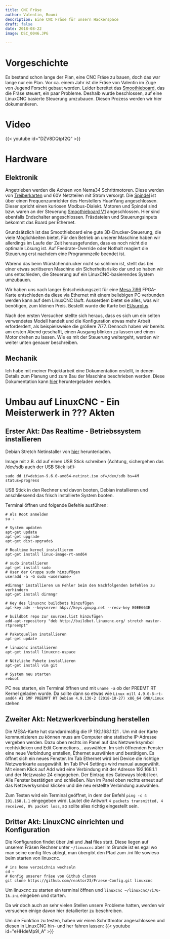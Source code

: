 ```yaml
---
title: CNC Fräse
author: Valentin, Bouni
description: Eine CNC Fräse für unsern Hackerspace
draft: false
date: 2018-08-22
image: DSC_0046.JPG

---
```


# Vorgeschichte

Es bestand schon lange der Plan, eine CNC Fräse zu bauen, doch das war lange nur ein Plan.
Vor ca. einem Jahr ist die Fräse von Valentin im Zuge von Jugend Forscht gebaut worden.
Leider bereitet das [Smoothieboard](http://smoothieware.org/smoothieboard), das die Fräse steuert, ein paar Probleme.
Deshalb wurde beschlossen, auf eine LinuxCNC basierte Steuerung umzubauen. 
Diesen Prozess werden wir hier dokumentieren.

# Video
{{< youtube id="DZV8DQtpf2Q" >}}


# Hardware

## Elektronik

Angetrieben werden die Achsen von Nema34 Schrittmotoren. Diese werden von [Treiberkarten]() und 60V Netzteilen mit Strom versorgt. Die [Spindel](http://cnc.a-ueberbach.de/spindle/alles-ueber-die-22kw-chinaspindel/) ist über einen Frequenzumrichter des Herstellers HuanYang angeschlossen. Dieser spricht einen kuriosen Modbus-Dialekt. Motoren und Spindel sind bzw. waren an der Steuerung [Smoothieboard V1](http://smoothieware.org/smoothieboard) angeschlossen. Hier sind ebenfalls Endschalter angeschlossen. Fräsdateien und Steuerungsinputs bekommt das Board per Ethernet.

Grundsätzlich ist das Smoothieboard eine gute 3D-Drucker-Steuerung, die viele Möglichkeiten bietet. Für den Betrieb an unserer Maschine haben wir allerdings im Laufe der Zeit herausgefunden, dass es noch nicht die optimale Lösung ist. Auf Feedrate-Override oder Nothalt reagiert die Steuerung erst nachdem eine Programmzeile beendet ist.

Wärend das beim Würstchendrucker nicht so schlimm ist, stellt das bei einer etwas seriöseren Maschine ein Sicherheitsrisiko dar und so haben wir uns entschieden, die Steuerung auf ein LinuxCNC-basierendes System umzubauen.

Wir haben uns nach langer Entscheidungszeit für eine [Mesa 7i96](http://store.mesanet.com/index.php?route=product/product&product_id=311) FPGA-Karte entschieden da diese via Ethernet mit einem beliebigen PC verbunden werden kann auf dem LinuxCNC läuft. Ausserdem bietet sie alles, was wir benötigen, zum kleinen Preis. Bestellt wurde die Karte bei [EUsurplus](http://eusurplus.com).

Nach den ersten Versuchen stellte sich heraus, dass es sich um ein selten verwendetes Modell handelt und die Konfiguration etwas mehr Arbeit erforderdert, als beispielsweise die größere 7i77. Dennoch haben wir bereits am ersten Abend geschafft, einen Ausgang blinken zu lassen und einen Motor drehen zu lassen. Wie es mit der Steuerung weitergeht, werden wir weiter unten genauer beschreiben.

## Mechanik

Ich habe mit meiner Projektarbeit eine Dokumentation erstellt, in denen Details zum Planung und zum Bau der Maschine beschrieben werden. Diese Dokumentation kann [hier](https://github.com/reaktor23/website/raw/master/content/projects/cncmill/Seminarkursarbeit_f%C3%BCr_R23.pdf) heruntergeladen werden.

# Umbau auf LinuxCNC - Ein Meisterwerk in ??? Akten

## Erster Akt: Das Realtime - Betriebssystem installieren

Debian Stretch Netinstaller von [hier](https://cdimage.debian.org/debian-cd/current/amd64/iso-cd/debian-9.6.0-amd64-netinst.iso) herunterladen.

Image mit z.B. dd auf einen USB Stick schreiben (Achtung, sichergehen das /dev/sdb auch der USB Stick ist!):

```
sudo dd if=debian-9.6.0-amd64-netinst.iso of=/dev/sdb bs=4M status=progress
```

USB Stick in den Rechner und davon booten, Debian installieren und anschliessend das frisch installierte System booten.

Terminal öffnen und folgende Befehle ausführen:

```
# Als Root anmelden 
su -

# System updaten
apt-get update
apt-get upgrade
apt-get dist-upgrade$

# Realtime kernel installieren
apt-get install linux-image-rt-amd64

# sudo installieren
apt-get install sudo
# User der Gruppe sudo hinzufügen
useradd -a -G sudo <username>

#dirmngr installieren um Fehler beim den Nachfolgenden befehlen zu verhindern
apt-get install dirmngr

# Key des linuxcnc buildbots hinzufügen
apt-key adv --keyserver hkp://keys.gnupg.net --recv-key E0EE663E

# buildbot repo zur sources.list hinzufügen
add-apt-repository "deb http://buildbot.linuxcnc.org/ stretch master-rtpreempt"

# Paketquellen installieren
apt-get update

# linuxcnc installieren
apt-get install linuxcnc-uspace

# Nützliche Pakete installieren
apt-get install vim git

# System neu starten
reboot
```

PC neu starten, ein Terminal öffnen und mit `uname -a` ob der PREEMT RT Kernel geladen wurde.
Da sollte dann so etwas wie `Linux mill 4.9.0-8-rt-amd64 #1 SMP PREEMPT RT Debian 4.9.130-2 (2018-10-27) x86_64 GNU/Linux` stehen

## Zweiter Akt: Netzwerkverbindung herstellen

Die MESA-Karte hat standardmäßig die IP 192.168.1.121 . Um mit der Karte kommunizieren zu können muss am Computer eine statische IP-Adresse vergeben werden. Dazu oben rechts im Panel auf das Netzwerksymbol rechtsklicken und Edit Connections... auswählen. Im sich öffnenden Fenster eine neue Verbindung erstellen, Èthernet auswählen und bestätigen. Es öffnet sich ein neues Fenster. Im Tab Ethernet wird bei Device die richtige Netzwerkkarte ausgewählt. Im Tab IPv4 Settings wird manual ausgewählt. Mit einem Klick auf Add wird eine Verbindung mit der Adresse 192.168.1.1 und der Netzwaske 24 eingegeben. Der Eintrag des Gateways bleibt leer. Alle Fenster bestätigen und schließen. Nun im Panel oben rechts erneut auf das Netzwerkysmbol klicken und die neu erstellte Verbindung auswählen.

Zum Testen wird ein Terminal geöffnet, in dem der Befehl `ping -c 4 191.168.1.1` eingegeben wird. Lautet die Antwort `4 packets transmitted, 4 received, 0% packet loss`, so sollte alles richtig eingestellt sein.

## Dritter Akt: LinuxCNC einrichten und Konfiguration





Die Konfiguration findet über **.ini** und **.hal** files statt. Diese liegen auf unserem Fräsen Rechner unter `~/linuxcnc` aber im Grunde ist es egal wo man seine config files ablegt, man übergibt den Pfad zum .ini file sowieso beim starten von linuxcnc.

```
# ins home verzeichnis wechseln
cd ~
# Konfig unserer fräse von Github clonen
git clone https://github.com/reaktor23/Fraese-Config.git linuxcnc
```

Um linuxcnc zu starten ein terminal öffnen und `linuxcnc ~/linuxcnc/7i76-1k.ini` eingeben und starten.

Da wir doch auch an sehr vielen Stellen unsere Probleme hatten, werden wir versuchen einige davon hier detailierter zu beschreiben.

Um die Funktion zu testen, haben wir einen Schrittmotor angeschlossen und diesen in LinuxCNC hin- und her fahren lassen:
{{< youtube id="eHHdeMp9l_A" >}}
